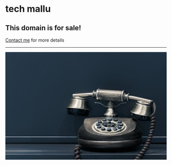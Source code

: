 # tech mallu


## This domain is for sale!

[Contact me](https://forms.gle/XZJur9i4LoTeqpFM6) for more details

---

![Domain is for sale](pawel-czerwinski--0xCCPIbl3M-unsplash.jpg)
